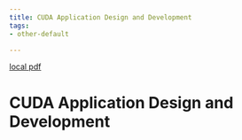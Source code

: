 ```yaml
---
title: CUDA Application Design and Development
tags:
- other-default

---
```


[local pdf](../../../pdfs/CUDA_Application_Design_and_Development.pdf)

# CUDA Application Design and Development
